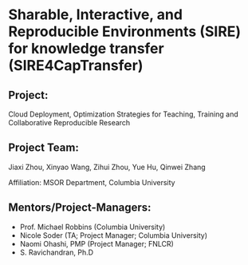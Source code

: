 # Sharable, Interactive, and Reproducible Environments (SIRE) for knowledge transfer (SIRE4CapTransfer)

## Project: 
Cloud Deployment, Optimization Strategies for Teaching, Training and Collaborative Reproducible Research

## Project Team: 
Jiaxi Zhou,  Xinyao Wang, Zihui Zhou, Yue Hu, Qinwei Zhang

Affiliation: MSOR Department, Columbia University

## Mentors/Project-Managers:
* Prof. Michael Robbins (Columbia University)
* Nicole Soder (TA; Project Manager; Columbia University)
* Naomi Ohashi, PMP (Project Manager; FNLCR)
* S. Ravichandran, Ph.D
